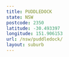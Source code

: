 ```yaml
---
title: PUDDLEDOCK
state: NSW
postcode: 2350
latitude: -30.493397
longitude: 151.906153
url: /nsw/puddledock/
layout: suburb
---
```

